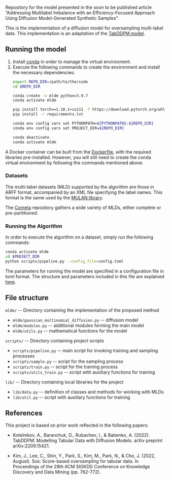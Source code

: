 Repository for the model presented in the soon to be published article “Addressing Multilabel Imbalance with an Efficiency-Focused Approach Using Diffusion Model-Generated Synthetic Samples”.

This is the implementation of a diffusion model for oversampling multi-label data.
This implementation is an adaptation of the [TabDDPM model](https://github.com/rotot0/tab-ddpm).

## Running the model
1. Install [conda](https://docs.conda.io/en/latest/miniconda.html) in order to manage the virtual environment.
2. Execute the following commands to create the environment and install the necessary dependencies:
    ```bash
    export REPO_DIR=/path/to/the/code
    cd $REPO_DIR

    conda create -n mldm python=3.9.7
    conda activate mldm

    pip install torch==1.10.1+cu111 -f https://download.pytorch.org/whl/torch_stable.html
    pip install -r requirements.txt

    conda env config vars set PYTHONPATH=${PYTHONPATH}:${REPO_DIR}
    conda env config vars set PROJECT_DIR=${REPO_DIR}

    conda deactivate
    conda activate mldm
    ```

A Docker container can be built from the [Dockerfile](Dockerfile), with the required libraries pre-installed. However, you will still need to create the conda virtual environment by following the commands mentioned above.

### Datasets

The multi-label datasets (MLD) supported by the algorithm are those in ARFF format, accompanied by an XML file specifying the label names. This format is the same used by the [MULAN library](https://mulan.sourceforge.net/).

The [Cometa](https://cometa.ujaen.es/) repository gathers a wide variety of MLDs, either complete or pre-partitioned.

### Running the Algorithm

In order to execute the algorithm on a dataset, simply run the following commands:

``` bash
conda activate mldm
cd $PROJECT_DIR
python scripts/pipeline.py --config_file=config.toml
```

The parameters for running the model are specified in a configuration file in toml format. The structure and parameters included in this file are explained [here](CONFIG_DESCRIPTION.md).

## File structure
`mldm/` -- Directory containing the implementation of the proposed method

- `mldm/gaussian_multinomial_diffusion.py` -- diffusion model
- `mldm/modules.py` -- additional modules forming the main model
- `mldm/utils.py` -- mathematical functions for the model

`scripts/` -- Directory containing project scripts

- `scripts/pipeline.py` -- main script for invoking training and sampling processes
- `scripts/sample.py` -- script for the sampling process
- `scripts/train.py` -- script for the training process
- `scripts/utils_train.py` -- script with auxiliary functions for training

`lib/` -- Directory containing local libraries for the project

- `lib/data.py` -- definition of classes and methods for working with MLDs
- `lib/util.py` -- script with auxiliary functions for training

## References

This project is based on prior work reflected in the following papers:

- Kotelnikov, A., Baranchuk, D., Rubachev, I., & Babenko, A. (2022). TabDDPM: Modelling Tabular Data with Diffusion Models. arXiv preprint arXiv:2209.15421.


- Kim, J., Lee, C., Shin, Y., Park, S., Kim, M., Park, N., & Cho, J. (2022, August). Sos: Score-based oversampling for tabular data. In Proceedings of the 28th ACM SIGKDD Conference on Knowledge Discovery and Data Mining (pp. 762-772).
